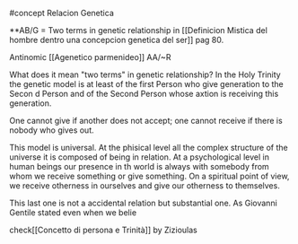 #concept Relacion Genetica

**AB/G = Two terms in genetic relationship in [[Definicion Mistica del hombre dentro una concepcion genetica del ser]] pag 80.


Antinomic  [[Agenetico parmenideo]] 
AA/~R

What does it mean "two terms" in genetic relationship?
In the Holy Trinity the genetic model is at least of the first Person  who give generation to the Secon d Person and of the Second Person whose axtion is receiving this generation.

One cannot give if another does not accept; one cannot receive if there is nobody who gives out.

This model is universal. 
At the phisical level all the complex structure of the universe it is composed of being in relation.  At a psychological level in human beings our presence in th world is always with somebody from whom we receive something or give something. On a spiritual point of  view, we receive otherness in ourselves and give our otherness to themselves.

This last one is not a accidental  relation but substantial one.
As Giovanni  Gentile  stated even when we belie

check[[Concetto di persona e Trinità]] by Zizioulas

